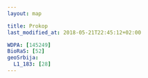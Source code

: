 ```yaml
---
layout: map

title: Prokop
last_modified_at: 2018-05-21T22:45:12+02:00

WDPA: [145249]
BioRaS: [52]
geoSrbija:
  L1_183: [28]
---
```

